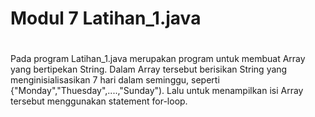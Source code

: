 # Modul 7 Latihan_1.java
#
Pada program Latihan_1.java merupakan program untuk membuat Array yang bertipekan String. Dalam Array tersebut berisikan String yang menginisialisasikan 7 hari dalam seminggu, seperti {"Monday","Thuesday",....,"Sunday"). Lalu untuk menampilkan isi Array tersebut menggunakan statement for-loop.